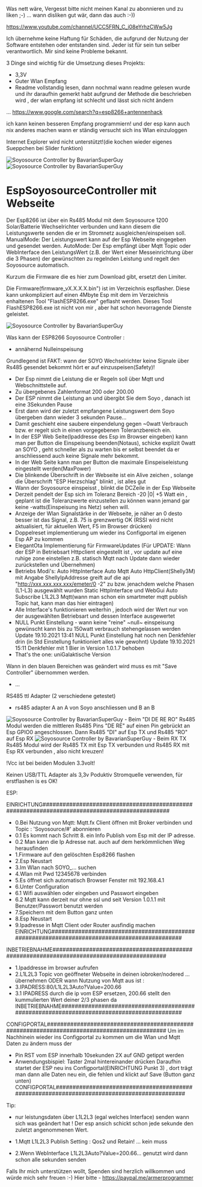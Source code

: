 Was nett wäre, Vergesst bitte nicht meinen Kanal zu abonnieren und zu liken ;-) ... wann disliken gut wär, dann das auch :-))

https://www.youtube.com/channel/UCC5FRN_C_i08eYrhzCWw5Jg


Ich übernehme keine Haftung für Schäden, die aufgrund der Nutzung 
der Software entstehen oder entstanden sind. 
Jeder ist für sein tun selber verantwortlich.
Mir sind keine Probleme bekannt.

3 Dinge sind wichtig für die Umsetzung dieses Projekts:
- 3,3V
- Guter Wlan Empfang
- Readme vollstandig lesen, dann nochmal
wann readme gelesen wurde und ihr daraufhin gemerkt habt
aufgrund der Methode die beschrieben wird ,
der wlan empfang ist schlecht und lässt sich nicht ändern

... https://www.google.com/search?q=esp8266+antennenhack

ich kann keinen besseren Empfang programmiern!
und der esp kann auch nix anderes machen 
wann er ständig versucht sich  ins Wlan einzuloggen


Internet Explorer wird nicht unterstützt!(die kochen wieder eigenes Sueppchen bei Slider funktion)

<img src="Soyosource.png" alt="Soyosource Controller by BavarianSuperGuy"/>
<img src="Soyosource_ohne_display.png" alt="Soyosource Controller by BavarianSuperGuy"/>



# EspSoyosourceController mit Webseite
Der Esp8266 ist über ein Rs485 Modul mit dem Soyosource 1200 Solar/Batterie Wechselrichter verbunden und kann diesem die Leistungswerte senden die er im Stromnetz ausgleichen/einspeisen soll. 
ManualMode: Der Leistungswert kann auf der Esp Webseite eingegeben und gesendet werden. 
AutoMode: Der Esp empfängt über Mqtt Topic oder WebInterface den LeistungsWert (z.B. der Wert einer Messeinrichtung über die 3 Phasen)
der gewünschten zu regelnden Leistung und regelt den Soyosource automatisch.

Kurzum die Firmware die es hier zum Download gibt, ersetzt den Limiter.

Die Firmware(firmware_vX.X.X.X.bin") ist im Verzeichnis espflasher.
Diese kann unkompliziert auf einen 4Mbyte Esp mit dem im Verzeichnis enhaltenen
Tool "FlashESP8266.exe" geflasht werden. 
Dieses Tool FlashESP8266.exe ist nicht von mir , aber hat schon hevorragende Dienste geleistet.

<img src="Webseite SOYOSOURCE Controller.png" alt="Soyosource Controller by BavarianSuperGuy"/>

Was kann der ESP8266 Soyosource Controller :

- annähernd Nulleinspeisung

Grundlegend ist FAKT: wann der SOYO Wechselrichter keine Signale über Rs485 gesendet bekommt hört er auf einzuspeisen(Safety)!

- Der Esp nimmt die Leistung die er Regeln soll über Mqtt und Webschnittstelle auf.
- Zu übergebenes Zahlenformat 200 oder 200.00
- Der ESP nimmt die Leistung an und übergibt Sie dem Soyo , danach ist eine 3Sekunden Pause
- Erst dann wird der zuletzt empfangene Leistungswert dem Soyo übergeben dann wieder 3 sekunden Pause...
- Damit geschieht eine saubere einpendelung gegen ~0watt Verbrauch bzw. er regelt sich in einen vorgegebenen Toleranzbereich ein.
- In der ESP Web Seite(Ipaddresse des Esp im Browser eingeben) kann man per Button die Einspeisung beenden(Notaus), schicke explizit 0watt an SOYO , geht schneller als zu warten bis er selbst beendet da er anschliessend auch keine Signale mehr bekommt.
- In der Web Seite kann man per Button die maximale Einspeiseleistung eingestellt werden(MaxPower)
- Die blinkende Überschrift in der Webseite ist ein Alive zeichen , solange die Überschrift "ESP Herzschlag" blinkt , ist alles gut
- Wann der Soyosource einspeisst , blinkt die DCZeile in der Esp Webseite
- Derzeit pendelt der Esp sich im Toleranz Bereich -20 |0| +5 Watt ein , geplant ist die Toleranzwerte einzustellen zu können wann jemand gar keine -watts(Einspeisung ins Netz) sehen will.
- Anzeige der Wlan Signalstärke in der Webseite, je näher an 0 desto besser ist das Signal, z.B. 75 is grenzwertig OK 
(RSSI wird nicht aktualisiert, für aktuellen Wert, F5 im Browser drücken)
- Doppelreset implementierung um wieder ins Configportal im eigenen Esp AP zu kommen
- ElegantOta Implementierung für FirmwareUpdates 
(Für UPDATE: Wann der ESP in Betriebsart Httpclient eingestellt ist , vor update auf eine ruhige zone einstellen z.B. statisch Mqtt
nach Update dann wieder zurückstellen und Übernehmen)
- Betriebs Modi's:
 Auto HttpInterface
 Auto Mqtt
 Auto HttpClient(Shelly3M) mit Angabe ShellyIpAddresse greift auf die api "http://xxx.xxx.xxx.xxx/emeter/0 -2" zu
 bzw. jenachdem welche Phasen (L1-L3) ausgewählt wurden
 Static HttpInterface und WebGui
 Auto Subscribe L1L2L3 Mqtt(wann man schon ein smartmeter mqtt publish Topic hat, kann man das hier eintragen)
 - Alle Interface's funktionieren weiterhin , jedoch wird der Wert nur von der ausgewählten Betriebsart und dessen Interface ausgewertet
 - NULL Punkt Einstellung - wann keine "reine" ~null~ einspeisung gewünscht kann bis zu 150watt verbrauch stehengelassen werden
 Update 19.10.2021 13:41 NULL Punkt Einstellung hat noch nen Denkfehler drin (in Std Einstellung funktioniert alles wie gewohnt)
 Update 19.10.2021 15:11 Denkfehler mit 1 Bier  in Version 1.0.1.7 behoben 
 - That's the one: uniGalaktische Version
 
 Wann in den blauen Bereichen was geändert wird muss es mit "Save Controller"  übernommen werden.

- ...




RS485 ttl Adapter (2 verschiedene getestet)
- rs485 adapter A an A von Soyo anschliessen und B an B

<img src="rs485.png" alt="Soyosource Controller by BavarianSuperGuy"/>
- Beim "DI DE RE RO" Rs485 Modul
werden die mittleren Rs485 Pins "DE RE" auf einen Pin gebrückt an Esp GPIO0 angeschlossen.
Dann Rs485 "DI" auf Esp TX  und Rs485 "RO" auf Esp RX 

<img src="rs485_2 .png" alt="Soyosource Controller by BavarianSuperGuy"/>
- Beim RX TX Rs485 Modul
wird der Rs485 TX mit Esp TX verbunden und Rs485 RX mit Esp RX verbunden , also nicht kreuzen!

!Vcc ist bei beiden Modulen 3.3volt!

Keinen USB/TTL Adapter als 3,3v Poduktiv Stromquelle verwenden, für erstflashen is es OK!

ESP:

EINRICHTUNG##############################################################################################
- 0.Bei Nutzung von Mqtt: Mqtt.fx Client öffnen mit Broker verbinden und Topic : 'Soyosource/#' abonnieren
- 0.1 Es kommt nach Schritt 8. ein Info Publish vom Esp mit der IP adresse.
- 0.2 Man kann die Ip Adresse nat. auch auf dem herkömmlichen Weg herausfinden
- 1.Firmware auf den gelöschten Esp8266 flashen
- 2.Esp Neustart
- 3.Im Wlan nach SOYO_... suchen
- 4.Wlan mit Pwd 12345678 verbinden
- 5.Es öffnet sich automatisch Browser Fenster mit 192.168.4.1
- 6.Unter Configuration
- 6.1 Wifi auswählen oder eingeben und Passwort eingeben
- 6.2 Mqtt kann derzeit nur ohne ssl und seit Version 1.0.1.1 mit  Benutzer/Passwort benutzt werden
- 7.Speichern mit dem Button ganz unten
- 8.Esp Neustart
- 9.Ipadresse in Mqtt Client oder Router ausfindig machen
EINRICHTUNG#############################################################################################

INBETRIEBNAHME##########################################################################################
- 1.Ipaddresse im browser aufrufen
- 2.L1L2L3 Topic von geöffneter Webseite in deinen iobroker/nodered ... übernehmen
ODER wann Nutzung von Mqtt aus ist :
- 3.IPADRESS:80/L1L2L3Auto?Value=200.66
- 3.1 IPADRESS durch die ip vom ESP ersetzen, 200.66 stellt den kummulierten Wert deiner 2/3 phasen da
INBETRIEBNAHME##########################################################################################

CONFIGPORTAL############################################################################################
Um im Nachhinein wieder ins Configportal zu kommen um die Wlan und Mqtt Daten zu ändern muss der 
- Pin RST vom ESP innerhalb 10sekunden 2X auf GND getippt werden
- Anwendungsbispiel: Taster 2mal hintereinander drücken
Daraufhin startet der ESP neu ins Configportal(EINRICHTUNG Punkt 3) , dort trägt man dann alle Daten neu ein, die fehlen
und klickt auf Save (Button ganz unten)
CONFIGPORTAL############################################################################################

Tip:
-  nur leistungsdaten über L1L2L3 (egal welches Interface) senden
wann sich was geändert hat ! Der esp ansich schickt schon jede sekunde den zuletzt angenommenen Wert.

- 1.Mqtt L1L2L3 Publish Setting : Qos2 und Retain! ... kein muss
- 2.Wenn WebInterface L1L2L3Auto?Value=200.66... genutzt wird dann schon alle sekunden senden


Falls Ihr mich unterstützen wollt, Spenden sind herzlich willkommen und würde mich sehr freuen :-)
Hier bitte - https://paypal.me/armerprogrammer
